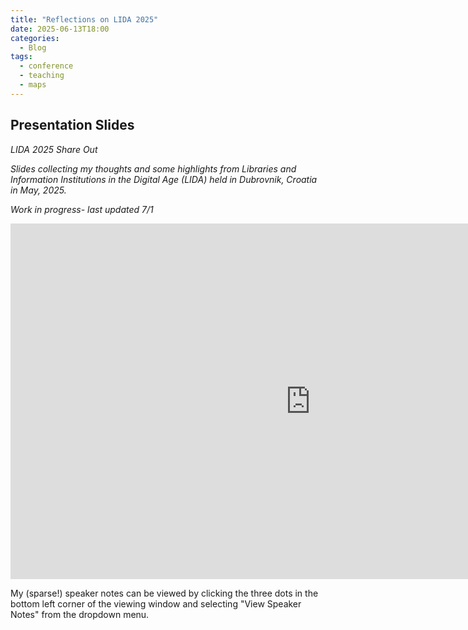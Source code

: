 ```yaml
---
title: "Reflections on LIDA 2025"
date: 2025-06-13T18:00
categories:
  - Blog
tags:
  - conference
  - teaching
  - maps
---
```

## Presentation Slides

*LIDA 2025 Share Out*
  
*Slides collecting my thoughts and some highlights from Libraries and Information Institutions in the Digital Age (LIDA) held in Dubrovnik, Croatia in May, 2025.*

*Work in progress- last updated 7/1*

<iframe src="https://docs.google.com/presentation/d/e/2PACX-1vT-obYXoBBvwLbyh5TlQdHJbtZaMPvmh_a_H4OC5z9HjIje5NdYK5GvZnPO3ieuKEPjBULs09ENP4ae/pubembed?start=true&loop=true&delayms=3000" frameborder="0" width="960" height="569" allowfullscreen="true" mozallowfullscreen="true" webkitallowfullscreen="true"></iframe>

My (sparse!) speaker notes can be viewed by clicking the three dots in the bottom left corner of the viewing window and selecting "View Speaker Notes" from the dropdown menu.
